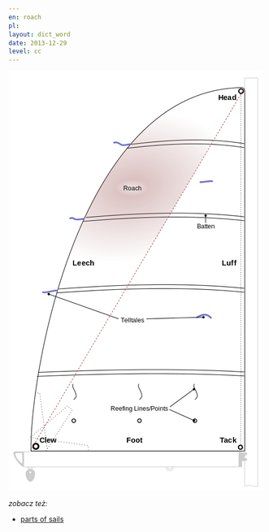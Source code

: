 ```yaml
---
en: roach
pl: 
layout: dict_word
date: 2013-12-29
level: cc
---
```


![części żagla](/img/dict/parts_of_a_sail.png)

*zobacz też:*

* [parts of sails](/dict/yacht-parts/sails/parts-of-sails.html)
